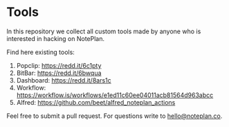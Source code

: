 # Tools

In this repository we collect all custom tools made by anyone who is interested in hacking on NotePlan.


Find here existing tools:

1. Popclip: https://redd.it/6c1pty
2. BitBar: https://redd.it/6bwqua
3. Dashboard: https://redd.it/8ars1c
4. Workflow: https://workflow.is/workflows/e1ed11c60ee04011acb81564d963abcc
5. Alfred: https://github.com/beet/alfred_noteplan_actions

Feel free to submit a pull request. For questions write to hello@noteplan.co.
